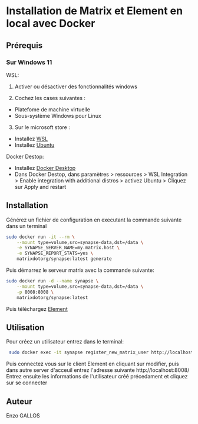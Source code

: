 # Installation de Matrix et Element en local avec Docker

## Prérequis

### Sur Windows 11

WSL:
1. Activer ou désactiver des fonctionnalités windows

2. Cochez les cases suivantes :
  - Platefome de machine virtuelle
  - Sous-système Windows pour Linux

3. Sur le microsoft store :
  - Installez [WSL](https://www.microsoft.com/store/productId/9P9TQF7MRM4R)
  - Installez [Ubuntu](https://www.microsoft.com/store/productId/9PN20MSR04DW)

Docker Destop:
- Installez [Docker Desktop](https://www.docker.com/products/docker-desktop/)
- Dans Docker Destop, dans paramètres > ressources > WSL Integration > Enable integration with additional distros > activez Ubuntu > Cliquez sur Apply and restart

## Installation

Générez un fichier de configuration en executant la commande suivante dans un terminal

```bash
sudo docker run -it --rm \
    --mount type=volume,src=synapse-data,dst=/data \
    -e SYNAPSE_SERVER_NAME=my.matrix.host \
    -e SYNAPSE_REPORT_STATS=yes \
    matrixdotorg/synapse:latest generate
```

Puis démarrez le serveur matrix avec la commande suivante:

```bash
sudo docker run -d --name synapse \
    --mount type=volume,src=synapse-data,dst=/data \
    -p 8008:8008 \
    matrixdotorg/synapse:latest
```

Puis téléchargez [Element](https://element.io/download)

## Utilisation

Pour créez un utilisateur entrez dans le terminal:

```bash
 sudo docker exec -it synapse register_new_matrix_user http://localhost:8008 -c /data/homeserver.yaml
```

Puis connectez vous sur le client Element en cliquant sur modifier, puis dans autre server d'acceuil entrez l'adresse suivante
http://localhost:8008/
Entrez ensuite les informations de l'utilisateur créé précedament et cliquez sur se connecter

## Auteur

Enzo GALLOS
